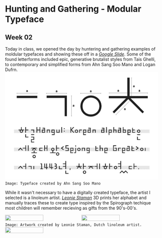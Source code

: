 # Hunting and Gathering - Modular Typeface 
## Week 02


Today in class, we opened the day by huntering and gathering examples of moldular typefaces and showing these off in a [*Google Slide*](https://docs.google.com/presentation/d/1N2hAFp6si7UsVuPj1oMQ21_HHF858NbXZna0YQxOQio/edit#slide=id.p). Some of the found letterforms included epic, generative brutalist styles from Tais Ghelli, to contemporary and simplified forms from Ahn Sang Soo Mano and Logan Dufrn. 
![Ahn Sang Soo Mano Typeface Example](AhnSangSooMano.jpg)
```Image: Typeface created by Ahn Sang Soo Mano``` 

While it wasn't necessary to have a digitally created typeface, the artist I selected is a linoleum artist. [*Leonie Staman*](https://www.detoffetoko.nl/leonie-staman) 3D prints her alphabet and manually traces these to create type inspired by the Spirograph techique most children will remember recieving as gifts from the 90's-00's. 

<img src="https://github.com/bridieotoole/codewords/blob/master/week_02/LeonieStaman.jpg" width=50% height=50%><img src="https://github.com/bridieotoole/codewords/blob/master/week_02/closeup.jpg" width=50% height=50%>
```Image: Artwork created by Leonie Staman, Dutch linoleum artist.``` 
<img src="https://github.com/bridieotoole/codewords/blob/master/week_02/spirograph.jpg" width=50% height=50% position=centre>
